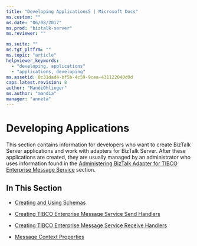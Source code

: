 ```yaml
---
title: "Developing Applications5 | Microsoft Docs"
ms.custom: ""
ms.date: "06/08/2017"
ms.prod: "biztalk-server"
ms.reviewer: ""

ms.suite: ""
ms.tgt_pltfrm: ""
ms.topic: "article"
helpviewer_keywords: 
  - "developing, applications"
  - "applications, developing"
ms.assetid: 0c31dad4-bf5b-4c59-9cea-431122040d9d
caps.latest.revision: 8
author: "MandiOhlinger"
ms.author: "mandia"
manager: "anneta"
---
```

# Developing Applications
This section contains information for developers who want to create BizTalk Server applications and work with adapters for BizTalk Server. After these applications are created, they are usually managed by an administrator who uses information found in the [Administering BizTalk Adapter for TIBCO Enterprise Message Service](../core/administering-biztalk-adapter-for-tibco-enterprise-message-service.md) section.  
  
## In This Section  
  
-   [Creating and Using Schemas](../core/creating-and-using-schemas.md)  
  
-   [Creating  TIBCO Enterprise Message Service Send Handlers](../core/creating-tibco-enterprise-message-service-send-handlers.md)  
  
-   [Creating TIBCO Enterprise Message Service Receive Handlers](../core/creating-tibco-enterprise-message-service-receive-handlers.md)  
  
-   [Message Context Properties](../core/message-context-properties2.md)